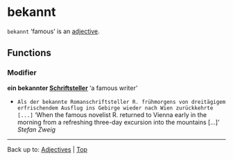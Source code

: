 # bekannt

`bekannt` ‘famous’ is an [adjective](../../index.md).


## Functions

### Modifier

**ein bekannter [Schriftsteller](../../../nouns/s/sc/Schriftsteller.md)** ‘a famous writer’
- `Als der bekannte Romanschriftsteller R. frühmorgens von dreitägigem erfrischendem Ausflug ins Gebirge wieder nach Wien zurückkehrte [...]` ‘When the famous novelist R. returned to Vienna early in the morning from a refreshing three-day excursion into the mountains [...]’ *Stefan Zweig*

----

Back up to: [Adjectives](../../index.md) | [Top](../../../index.md)
